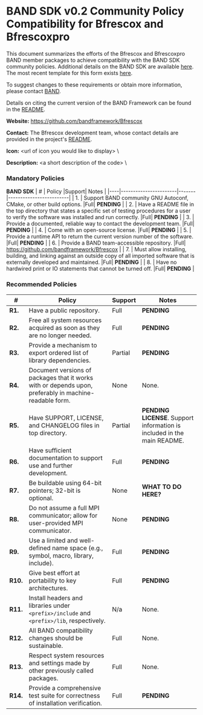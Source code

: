 # BAND SDK v0.2 Community Policy Compatibility for Bfrescox and Bfrescoxpro

This document summarizes the efforts of the Bfrescox and Bfrescoxpro BAND member packages to achieve compatibility with the BAND SDK community policies.  Additional details on the BAND SDK are available [here](https://github.com/bandframework/bandframework/tree/main/resources/sdkpolicies/bandsdk.md). The most recent template for this form exists [here](https://github.com/bandframework/bandframework/tree/main/resources/sdkpolicies/template.md).

To suggest changes to these requirements or obtain more information, please contact [BAND](https://bandframework.github.io/team).

Details on citing the current version of the BAND Framework can be found in the [README](https://github.com/bandframework/bandframework).


**Website:** https://github.com/bandframework/Bfrescox

**Contact:** The Bfrescox development team, whose contact details are provided in the project's [README](README.md).

**Icon:** \<url of icon you would like to display\> \

**Description:**  \<a short description of the code\> \

### Mandatory Policies

**BAND SDK**
| #  | Policy                |Support| Notes                   |
|----|-----------------------|-------|-------------------------|
| 1. | Support BAND community GNU Autoconf, CMake, or other build options. |Full| __PENDING__ |
| 2. | Have a README file in the top directory that states a specific set of testing procedures for a user to verify the software was installed and run correctly. |Full| __PENDING__ |
| 3. | Provide a documented, reliable way to contact the development team. |Full| __PENDING__ |
| 4. | Come with an open-source license. |Full| __PENDING__ |
| 5. | Provide a runtime API to return the current version number of the software. |Full| __PENDING__ |
| 6. | Provide a BAND team-accessible repository. |Full| https://github.com/bandframework/Bfrescox |
| 7. | Must allow installing, building, and linking against an outside copy of all imported software that is externally developed and maintained. |Full| __PENDING__ |
| 8. | Have no hardwired print or IO statements that cannot be turned off. |Full| __PENDING__ |

### Recommended Policies

| # | Policy                 |Support| Notes                   |
|---|------------------------|-------|-------------------------|
|**R1.**| Have a public repository. |Full| __PENDING__ |
|**R2.**| Free all system resources acquired as soon as they are no longer needed. |Full| __PENDING__ |
|**R3.**| Provide a mechanism to export ordered list of library dependencies. |Partial| __PENDING__ |
|**R4.**| Document versions of packages that it works with or depends upon, preferably in machine-readable form. |None| None. |
|**R5.**| Have SUPPORT, LICENSE, and CHANGELOG files in top directory. |Partial| __PENDING LICENSE__.  Support information is included in the main README. |
|**R6.**| Have sufficient documentation to support use and further development. |Full| __PENDING__ |
|**R7.**| Be buildable using 64-bit pointers; 32-bit is optional. |None| __WHAT TO DO HERE?__ |
|**R8.**| Do not assume a full MPI communicator; allow for user-provided MPI communicator. |None| __PENDING__ |
|**R9.**| Use a limited and well-defined name space (e.g., symbol, macro, library, include). |Full| __PENDING__ |
|**R10.**| Give best effort at portability to key architectures. |Full| __PENDING__ |
|**R11.**| Install headers and libraries under `<prefix>/include` and `<prefix>/lib`, respectively. |N/a| None. |
|**R12.**| All BAND compatibility changes should be sustainable. |Full| None. |
|**R13.**| Respect system resources and settings made by other previously called packages. |Full| None. |
|**R14.**| Provide a comprehensive test suite for correctness of installation verification. |Full| __PENDING__ |
